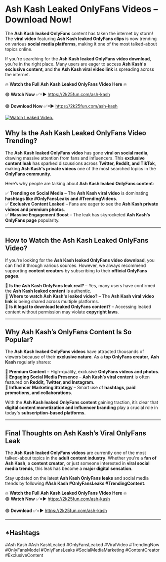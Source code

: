 # Ash Kash Leaked OnlyFans Videos – Download Now!

The **Ash Kash leaked OnlyFans** content has taken the internet by storm! The **viral video** featuring **Ash Kash leaked OnlyFans clips** is now trending on various **social media platforms**, making it one of the most talked-about topics online.  

If you're searching for the **Ash Kash leaked OnlyFans video download**, you’re in the right place. Many users are eager to access **Ash Kash's exclusive content**, and the **Ash Kash viral video link** is spreading across the internet.  

🔥 **Watch the Full Ash Kash Leaked OnlyFans Video Here** 🔥  

🟢 **Watch Now** ✅=► https://2k25fun.com/ash-kash

🟢 **Download Now** ✅=► https://2k25fun.com/ash-kash

[![Watch Leaked Video.](https://miro.medium.com/v2/resize:fit:828/format:webp/1*cilzJN44JGOrTw9NJCrNHA.gif "Watch Leaked Video")](https://2k25fun.com/ash-kash)

## **Why Is the Ash Kash Leaked OnlyFans Video Trending?**  

The **Ash Kash leaked OnlyFans video** has gone **viral on social media**, drawing massive attention from fans and influencers. This **exclusive content leak** has sparked discussions across **Twitter, Reddit, and TikTok**, making **Ash Kash's private videos** one of the most searched topics in the **OnlyFans community**.  

Here’s why people are talking about **Ash Kash leaked OnlyFans content**:  

✅ **Trending on Social Media** – The **Ash Kash viral video** is dominating **hashtags like #OnlyFansLeaks and #TrendingVideos**.  
✅ **Exclusive Content Leaked** – Fans are eager to see the **Ash Kash private videos and premium photos**.  
✅ **Massive Engagement Boost** – The leak has skyrocketed **Ash Kash’s OnlyFans page** popularity.  

---

## **How to Watch the Ash Kash Leaked OnlyFans Video?**  

If you're looking for the **Ash Kash leaked OnlyFans video download**, you can find it through various sources. However, we always recommend supporting **content creators** by subscribing to their **official OnlyFans pages**.  

🔹 **Is the Ash Kash OnlyFans leak real?** – Yes, many users have confirmed the **Ash Kash leaked content** is authentic.  
🔹 **Where to watch Ash Kash's leaked video?** – The **Ash Kash viral video link** is being shared across multiple platforms.  
🔹 **Is it legal to download leaked OnlyFans content?** – Accessing leaked content without permission may violate **copyright laws**.  

---

## **Why Ash Kash’s OnlyFans Content Is So Popular?**  

The **Ash Kash leaked OnlyFans videos** have attracted thousands of viewers because of their **exclusive nature**. As a **top OnlyFans creator**, **Ash Kash** regularly shares:  

📌 **Premium Content** – High-quality, exclusive **OnlyFans videos and photos**.  
📌 **Engaging Social Media Presence** – **Ash Kash’s viral content** is often featured on **Reddit, Twitter, and Instagram**.  
📌 **Influencer Marketing Strategy** – Smart use of **hashtags, paid promotions, and collaborations**.  

With the **Ash Kash leaked OnlyFans content** gaining traction, it’s clear that **digital content monetization and influencer branding** play a crucial role in today's **subscription-based platforms**.  

---

## **Final Thoughts on Ash Kash’s Viral OnlyFans Leak**  

The **Ash Kash leaked OnlyFans videos** are currently one of the most talked-about topics in the **adult content industry**. Whether you're a **fan of Ash Kash**, a **content creator**, or just someone interested in **viral social media trends**, this leak has become a **major digital sensation**.  

Stay updated on the latest **Ash Kash OnlyFans leaks** and social media trends by following **#Ash Kash #OnlyFansLeaks #TrendingContent**.  

🔥 **Watch the Full Ash Kash Leaked OnlyFans Video Here** 🔥  
🟢 **Watch Now** ✅=► https://2k25fun.com/ash-kash

🟢 **Download** ✅=► https://2k25fun.com/ash-kash

---

## *Hashtags
#Ash Kash #Ash KashLeaked #OnlyFansLeaked #ViralVideo #TrendingNow #OnlyFansModel #OnlyFansLeaks #SocialMediaMarketing #ContentCreator #ExclusiveContent  